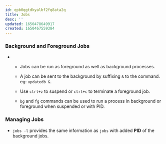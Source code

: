 ```yaml
---
id: epb0qgtdkyalbf2fq8ata2q
title: Jobs
desc: ''
updated: 1650478649917
created: 1650467559384
---
```


### Background and Foreground Jobs
-  
   - Jobs can be run as foreground as well as background processes.
   
   - A job can be sent to the background by suffixing `&` to the command. eg: `updatedb &`.
   
   - Use `ctrl+z` to suspend or `ctrl+c` to terminate a foreground job.
   
   - `bg` and `fg` commands can be used to run a process in background or foreground when suspended or with PID.

### Managing Jobs
- `jobs -l` provides the same information as `jobs` with added **PID** of the background jobs.